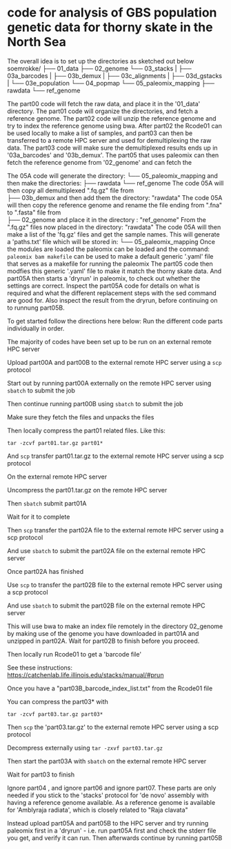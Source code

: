 # code for analysis of GBS population genetic data for thorny skate in the North Sea

 The overall idea is to set up the directories as sketched out below
 soemrokke/
 ├── 01_data
 ├── 02_genome
 └── 03_stacks
 |   ├── 03a_barcodes
 |   ├── 03b_demux
 |   ├── 03c_alignments
 |   ├── 03d_gstacks
 |   └── 03e_population
 └── 04_popmap
 └── 05_paleomix_mapping
 	├── rawdata
 	└── ref_genome

 The part00 code will fetch the raw data, and place it in the '01_data' directory. The part01 code will organize the directories, and fetch a reference genome. The part02 code will unzip the reference genome and try to index the reference genome using bwa. After part02 the Rcode01 can be used locally to make a list of samples, and part03 can then be transferred to a remote HPC server and used for demultiplexing the raw data. The part03 code will make sure the demultiplexed results ends up in '03a_barcodes' and '03b_demux'. The part05 that uses paleomix can then fetch the reference genome from '02_genome' and can fetch the 

 The 05A code will generate the directory:
 └── 05_paleomix_mapping
  and then make the directories:
 	├── rawdata
 	└── ref_genome
 The code 05A will then copy all demultiplexed ".fq.gz" file from  
     ├── 03b_demux
 and then add them the directory: "rawdata"
 The code 05A will then copy the reference genome and rename the file ending from ".fna" to ".fasta" file from  
 ├── 02_genome
 and place it in the directory : "ref_genome"
  From the ".fq.gz" files now placed in the directory: "rawdata" 
  The code 05A will then make a list of the 'fq.gz' files and get the sample names. This will generate a 'paths.txt' file
  which will be stored in: 
 └── 05_paleomix_mapping
  Once the modules are loaded the paleomix can be loaded and the command: 
  `paleomix bam makefile`
  can be used to make a default generic '.yaml' file that serves as a makefile for running the paleomix
  The part05 code then modfies this generic '.yaml' file to make it match the thorny skate data. And part05A then starts a 'dryrun' in paleomix, to check out whether the settings are correct. Inspect the part05A code for details on what is required and what the different replacement steps with the sed command are good for. Also inspect the result from the dryrun, before continuing on to runnung part05B. 


To get started follow the directions here below:
Run the different code parts individually in order.

The majority of codes have been set up to be run on an external remote HPC server

Upload part00A and part00B to the external remote HPC server using a `scp` protocol

Start out by running part00A externally on the remote HPC server using `sbatch` to submit the job

Then continue running part00B using `sbatch` to submit the job

Make sure they fetch the files and unpacks the files

Then locally compress the part01 related files. Like this:

`tar -zcvf part01.tar.gz part01*`

And `scp` transfer part01.tar.gz to the  external remote HPC server using a scp protocol

On the external remote HPC server 

Uncompress the part01.tar.gz on the remote HPC server

Then `sbatch` submit part01A

Wait for it to complete

Then `scp` transfer the part02A file to the  external remote HPC server using a scp protocol

And use `sbatch` to submit the part02A file on the external remote HPC server

Once part02A has finished 

Use `scp` to transfer the part02B file to the external remote HPC server using a scp protocol

And use `sbatch` to submit the part02B file on the external remote HPC server

This will use bwa to make an index file remotely in the directory 02_genome by making use of the genome you have downloaded in part01A and unzipped in part02A. Wait for part02B to finish before you proceed.

Then locally run Rcode01 to get a 'barcode file'

See these instructions:
https://catchenlab.life.illinois.edu/stacks/manual/#prun

Once you have a "part03B_barcode_index_list.txt" from the Rcode01 file

You can compress the part03* with

`tar -zcvf part03.tar.gz part03*`

Then `scp` the 'part03.tar.gz' to the  external remote HPC server using a scp protocol

Decompress externally using `tar -zxvf part03.tar.gz`

Then start the part03A with `sbatch` on the external remote HPC server

Wait for part03 to finish


Ignore part04 , and ignore part06 and ignore part07. These parts are only needed if you stick to the 'stacks' protocol for 'de novo' assembly with having a reference genome available. As a reference genome is available for 'Amblyraja radiata', which is closely related to "Raja clavata" 

Instead upload part05A and part05B to the HPC server and try running paleomix first in a 'dryrun' - i.e. run part05A  first and check the stderr file you get, and verify it can run. Then afterwards continue by running part05B







